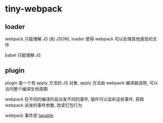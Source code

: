 # tiny-webpack

## loader

webpack 只能理解 JS (和 JSON), loader 使得 webpack 可以处理其他类型的文件

babel 只能理解 JS

## plugin

plugin 是一个有 apply 方法的 JS 对象, apply 方法由 webpack 编译器调用, 可以访问整个编译生命周期

webpack 在不同的编译阶段派发不同的事件, 插件可以监听这些事件, 获取 webpack 派发的事件参数, 改变打包行为

webpack 事件库 [tapable](https://github.com/webpack/tapable)
